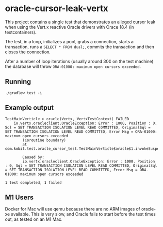 # oracle-cursor-leak-vertx

This project contains a single test that demonstrates an alleged cursor leak when using the Vert.x reactive Oracle
drivers with Orace 18.4 (in testcontainers).

The test, in a loop, initializes a pool, grabs a connection, starts a transaction, runs a `SELECT * FROM dual;`, commits
the transaction and then closes the connection.

After a number of loop iterations (usually around 300 on the test machine) the database will
throw `ORA-01000: maximum open cursors exceeded`.

## Running

```
./gradlew test -i
```

## Example output

```
TestMainVerticle > oracle(Vertx, VertxTestContext) FAILED
    io.vertx.oracleclient.OracleException: Error : 1000, Position : 0, Sql = SET TRANSACTION ISOLATION LEVEL READ COMMITTED, OriginalSql = SET TRANSACTION ISOLATION LEVEL READ COMMITTED, Error Msg = ORA-01000: maximum open cursors exceeded
        (Coroutine boundary)
        at com.kobil.test.oracle_cursor_test.TestMainVerticle$oracle$1.invokeSuspend(TestMainVerticle.kt:55)

        Caused by:
        io.vertx.oracleclient.OracleException: Error : 1000, Position : 0, Sql = SET TRANSACTION ISOLATION LEVEL READ COMMITTED, OriginalSql = SET TRANSACTION ISOLATION LEVEL READ COMMITTED, Error Msg = ORA-01000: maximum open cursors exceeded

1 test completed, 1 failed
```

## M1 Users

Docker for Mac will use qemu because there are no ARM images of oracle-xe available. This is very slow, and Oracle fails
to start before the test times out, as tested on an M1 Max.
